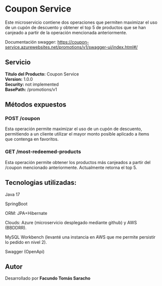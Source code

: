 # Coupon Service

Este microservicio contiene dos operaciones que permiten maximizar el uso de un cupón de descuento y obtener el top 5 de productos que se han canjeado a partir de la operación mencionada anteriormente.

Documentación swagger: 
https://coupon-service.azurewebsites.net/promotions/v1/swagger-ui/index.html#/

## Servicio

**Título del Producto:** Coupon Service  
**Version:** 1.0.0    
**Security:** not implemented  
**BasePath:** /promotions/v1  

## Métodos expuestos

### POST /coupon  

Esta operación permite maximizar el uso de un cupón de descuento, permitiendo a un cliente utilizar el mayor monto posible aplicado a ítems que contenga en favoritos.

### GET /most-redeemed-products

Esta operación permite obtener los productos más canjeados a partir del /coupon mencionado anteriormente. Actualmente retorna el top 5.

## Tecnologias utilizadas:

Java 17

SpringBoot

ORM: JPA+Hibernate

Clouds: Azure (microservicio desplegado mediante github) y AWS (BBDDRR).

MySQL Workbench (levanté una instancia en AWS que me permite persistir lo pedido en nivel 2).

Swagger (OpenApi)

## Autor  
  Desarrollado por **Facundo Tomás Saracho**  